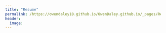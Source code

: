 ```yaml
---
title: "Resume"
permalink: /https://owendaley18.github.io/OwenDaley.github.io/_pages/Resume.pdf/
header:
  image:
---
```


